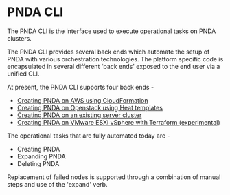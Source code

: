 # PNDA CLI

The PNDA CLI is the interface used to execute operational tasks on PNDA clusters. 

The PNDA CLI provides several back ends which automate the setup of PNDA with various orchestration technologies. The platform specific code is encapsulated in several different 'back ends' exposed to the end user via a unified CLI.

At present, the PNDA CLI supports four back ends -

- [Creating PNDA on AWS using CloudFormation](aws-cfn/README.md)
- [Creating PNDA on Openstack using Heat templates](heat-templates/README.md)
- [Creating PNDA on an existing server cluster](existing-machines/README.md)
- [Creating PNDA on VMware ESXi vSphere with Terraform (experimental)](terraform/README.md)

The operational tasks that are fully automated today are -

- Creating PNDA
- Expanding PNDA
- Deleting PNDA

Replacement of failed nodes is supported through a combination of manual steps and use of the 'expand' verb.
